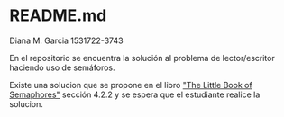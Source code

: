 # README.md

Diana M. Garcia 
1531722-3743

En el repositorio se encuentra la solución al problema de lector/escritor haciendo uso de semáforos.

Existe una solucion que se propone en el libro 
["The Little Book of Semaphores"](http://greenteapress.com/wp/semaphores/)
sección 4.2.2 y se espera que el estudiante realice la solucion.

